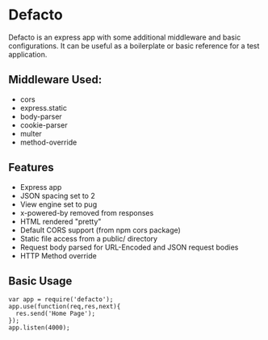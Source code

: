 # Defacto
Defacto is an express app with some additional middleware and basic configurations. It can be useful as a boilerplate or basic reference for a test application.

## Middleware Used:
* cors
* express.static
* body-parser
* cookie-parser
* multer
* method-override

## Features
* Express app
* JSON spacing set to 2
* View engine set to pug
* x-powered-by removed from responses
* HTML rendered "pretty"
* Default CORS support (from npm cors package)
* Static file access from a public/ directory
* Request body parsed for URL-Encoded and JSON request bodies
* HTTP Method override

## Basic Usage
    var app = require('defacto');
    app.use(function(req,res,next){
      res.send('Home Page');
    });
    app.listen(4000);
